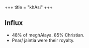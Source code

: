 +++
title = "khAsi"
+++

## Influx
- 48% of meghAlaya. 85% Christian.
- Pnar/ jaintia were their royalty. 